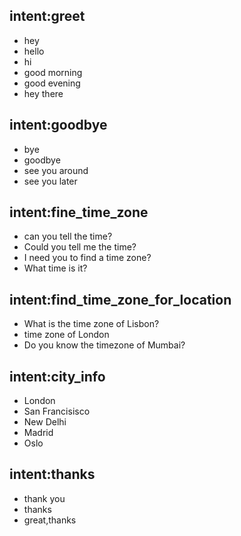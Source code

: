 ## intent:greet
- hey
- hello
- hi
- good morning
- good evening
- hey there

## intent:goodbye
- bye
- goodbye
- see you around
- see you later

## intent:fine_time_zone
- can you tell the time?
- Could you tell me the time?
- I need you to find a time zone?
- What time is it?


## intent:find_time_zone_for_location
 - What is the time zone of Lisbon?
 - time zone of London
 - Do you know the timezone of Mumbai?

## intent:city_info
 - London
 - San Francisisco
 - New Delhi
 - Madrid
 - Oslo

## intent:thanks
 - thank you
 - thanks
 - great,thanks
 